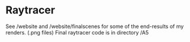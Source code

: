 # Raytracer
See /website and /website/finalscenes for some of the end-results of my renders. (.png files)
Final raytracer code is in directory /A5
